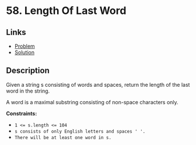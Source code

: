 # 58. Length Of Last Word

## Links

- [Problem](https://leetcode.com/problems/length-of-last-word/?envType=study-plan-v2&envId=top-interview-150)
- [Solution](./solution.py)

## Description

Given a string s consisting of words and spaces, return the length of the last word in the string.

A word is a maximal substring consisting of non-space characters only.

**Constraints:**

- `1 <= s.length <= 104`
- `s consists of only English letters and spaces ' '.`
- `There will be at least one word in s.`
